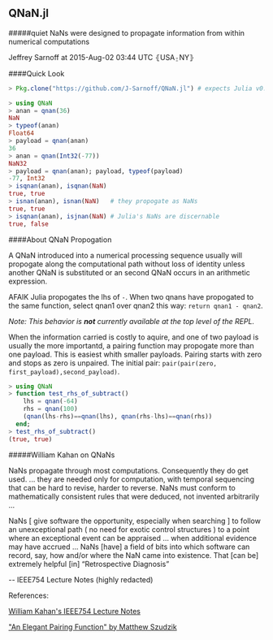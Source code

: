 ## QNaN.jl
#####quiet NaNs were designed to propagate information from within numerical computations

Jeffrey Sarnoff at 2015-Aug-02 03:44 UTC ⦃USA⍛NY⦄

####Quick Look

```julia
> Pkg.clone("https://github.com/J-Sarnoff/QNaN.jl") # expects Julia v0.4-any
```
```julia
> using QNaN
> anan = qnan(36)
NaN
> typeof(anan)
Float64
> payload = qnan(anan)
36
> anan = qnan(Int32(-77))
NaN32
> payload = qnan(anan); payload, typeof(payload)
-77, Int32
> isqnan(anan), isqnan(NaN)
true, true
> isnan(anan), isnan(NaN)   # they propogate as NaNs
true, true
> isqnan(anan), isjnan(NaN) # Julia's NaNs are discernable
true, false

```
####About QNaN Propogation

A QNaN introduced into a numerical processing sequence usually will propogate along the computational path without loss of identity unless another QNaN is substituted or an second QNaN occurs in an arithmetic expression.

AFAIK Julia propogates the lhs of `-`. When two qnans have propogated to the same function, select qnan1 over qnan2 this way: ```return qnan1 - qnan2```. 

*Note: This behavior is **not** currently available at the top level of the REPL.*

When the information carried is costly to aquire, and one of two payload is usually the more importantd,  a pairing function may propogate more than one payload.  This is easiest whith smaller payloads. Pairing starts with zero and stops as zero is unpaired.  The initial pair: ``pair(pair(zero, first_payload),second_payload)``.


```julia
> using QNaN
> function test_rhs_of_subtract()
    lhs = qnan(-64)
    rhs = qnan(100)
    (qnan(lhs-rhs)==qnan(lhs), qnan(rhs-lhs)==qnan(rhs))
  end;
> test_rhs_of_subtract()
(true, true)
```


#####William Kahan on QNaNs

NaNs propagate through most computations. Consequently they do get used. ... they are needed only for computation, with temporal sequencing that can be hard to revise, harder to reverse. NaNs must conform to mathematically consistent rules that were deduced, not invented arbitrarily ...

NaNs [ give software the opportunity, especially when searching ] to follow an unexceptional path ( no need for exotic control structures ) to a point where an exceptional event can be appraised ... when additional evidence may have accrued ...  NaNs [have] a field of bits into which software can record, say, how and/or where the NaN came into existence. That [can be] extremely helpful [in] “Retrospective Diagnosis”

-- IEEE754 Lecture Notes (highly redacted)

References:

[William Kahan's IEEE754 Lecture Notes](http://www.eecs.berkeley.edu/~wkahan/ieee754status/IEEE754.PDF)

["An Elegant Pairing Function" by Matthew Szudzik](http://szudzik.com/ElegantPairing.pdf)


<!---
[![Build Status](https://travis-ci.org/JeffreySarnoff/QNaN.jl.svg?branch=master)](https://travis-ci.org/JeffreySarnoff/QNaN.jl)
--->
